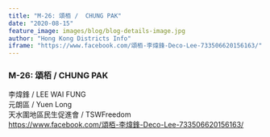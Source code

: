 ```yaml
---
title: "M-26: 頌栢 /  CHUNG PAK"
date: "2020-08-15"
feature_image: images/blog/blog-details-image.jpg
author: "Hong Kong Districts Info"
iframe: "https://www.facebook.com/頌栢-李煒鋒-Deco-Lee-733506620156163/"
---
```


### M-26: 頌栢 /  CHUNG PAK  
李煒鋒 /  LEE WAI FUNG  
元朗區 / Yuen Long  
天水圍地區民生促進會 /  TSWFreedom  
https://www.facebook.com/頌栢-李煒鋒-Deco-Lee-733506620156163/
